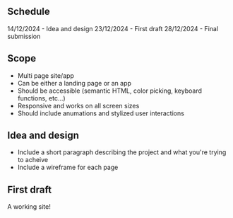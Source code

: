 ## Schedule
14/12/2024 - Idea and design
23/12/2024 - First draft
28/12/2024 - Final submission

## Scope
- Multi page site/app
- Can be either a landing page or an app
- Should be accessible (semantic HTML, color picking, keyboard functions, etc...)
- Responsive and works on all screen sizes
- Should include anumations and stylized user interactions

## Idea and design
- Include a short paragraph describing the project and what you're trying to acheive
- Include a wireframe for each page

## First draft
A working site!
